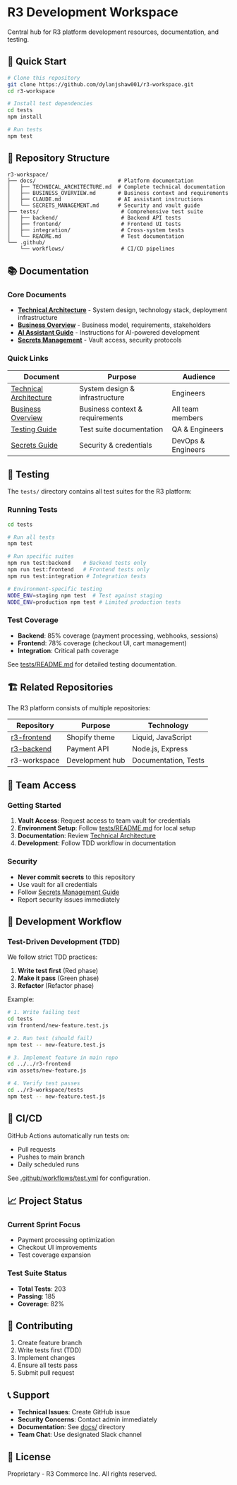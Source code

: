 # R3 Development Workspace

Central hub for R3 platform development resources, documentation, and testing.

## 🚀 Quick Start

```bash
# Clone this repository
git clone https://github.com/dylanjshaw001/r3-workspace.git
cd r3-workspace

# Install test dependencies
cd tests
npm install

# Run tests
npm test
```

## 📁 Repository Structure

```
r3-workspace/
├── docs/                          # Platform documentation
│   ├── TECHNICAL_ARCHITECTURE.md  # Complete technical documentation
│   ├── BUSINESS_OVERVIEW.md       # Business context and requirements
│   ├── CLAUDE.md                  # AI assistant instructions
│   └── SECRETS_MANAGEMENT.md      # Security and vault guide
├── tests/                          # Comprehensive test suite
│   ├── backend/                    # Backend API tests
│   ├── frontend/                   # Frontend UI tests
│   ├── integration/                # Cross-system tests
│   └── README.md                   # Test documentation
└── .github/
    └── workflows/                  # CI/CD pipelines
```

## 📚 Documentation

### Core Documents

- **[Technical Architecture](docs/TECHNICAL_ARCHITECTURE.md)** - System design, technology stack, deployment infrastructure
- **[Business Overview](docs/BUSINESS_OVERVIEW.md)** - Business model, requirements, stakeholders
- **[AI Assistant Guide](docs/CLAUDE.md)** - Instructions for AI-powered development
- **[Secrets Management](docs/SECRETS_MANAGEMENT.md)** - Vault access, security protocols

### Quick Links

| Document | Purpose | Audience |
|----------|---------|----------|
| [Technical Architecture](docs/TECHNICAL_ARCHITECTURE.md) | System design & infrastructure | Engineers |
| [Business Overview](docs/BUSINESS_OVERVIEW.md) | Business context & requirements | All team members |
| [Testing Guide](tests/README.md) | Test suite documentation | QA & Engineers |
| [Secrets Guide](docs/SECRETS_MANAGEMENT.md) | Security & credentials | DevOps & Engineers |

## 🧪 Testing

The `tests/` directory contains all test suites for the R3 platform:

### Running Tests

```bash
cd tests

# Run all tests
npm test

# Run specific suites
npm run test:backend    # Backend tests only
npm run test:frontend   # Frontend tests only
npm run test:integration # Integration tests

# Environment-specific testing
NODE_ENV=staging npm test  # Test against staging
NODE_ENV=production npm test # Limited production tests
```

### Test Coverage

- **Backend**: 85% coverage (payment processing, webhooks, sessions)
- **Frontend**: 78% coverage (checkout UI, cart management)
- **Integration**: Critical path coverage

See [tests/README.md](tests/README.md) for detailed testing documentation.

## 🏗️ Related Repositories

The R3 platform consists of multiple repositories:

| Repository | Purpose | Technology |
|------------|---------|------------|
| [r3-frontend](https://github.com/dylanjshaw001/r3-frontend) | Shopify theme | Liquid, JavaScript |
| [r3-backend](https://github.com/dylanjshaw001/r3-backend) | Payment API | Node.js, Express |
| r3-workspace | Development hub | Documentation, Tests |

## 👥 Team Access

### Getting Started

1. **Vault Access**: Request access to team vault for credentials
2. **Environment Setup**: Follow [tests/README.md](tests/README.md) for local setup
3. **Documentation**: Review [Technical Architecture](docs/TECHNICAL_ARCHITECTURE.md)
4. **Development**: Follow TDD workflow in documentation

### Security

- **Never commit secrets** to this repository
- Use vault for all credentials
- Follow [Secrets Management Guide](docs/SECRETS_MANAGEMENT.md)
- Report security issues immediately

## 🔄 Development Workflow

### Test-Driven Development (TDD)

We follow strict TDD practices:

1. **Write test first** (Red phase)
2. **Make it pass** (Green phase)
3. **Refactor** (Refactor phase)

Example:
```bash
# 1. Write failing test
cd tests
vim frontend/new-feature.test.js

# 2. Run test (should fail)
npm test -- new-feature.test.js

# 3. Implement feature in main repo
cd ../../r3-frontend
vim assets/new-feature.js

# 4. Verify test passes
cd ../r3-workspace/tests
npm test -- new-feature.test.js
```

## 🚦 CI/CD

GitHub Actions automatically run tests on:
- Pull requests
- Pushes to main branch
- Daily scheduled runs

See [.github/workflows/test.yml](.github/workflows/test.yml) for configuration.

## 📈 Project Status

### Current Sprint Focus
- Payment processing optimization
- Checkout UI improvements
- Test coverage expansion

### Test Suite Status
- **Total Tests**: 203
- **Passing**: 185
- **Coverage**: 82%

## 🤝 Contributing

1. Create feature branch
2. Write tests first (TDD)
3. Implement changes
4. Ensure all tests pass
5. Submit pull request

## 📞 Support

- **Technical Issues**: Create GitHub issue
- **Security Concerns**: Contact admin immediately
- **Documentation**: See [docs/](docs/) directory
- **Team Chat**: Use designated Slack channel

## 📄 License

Proprietary - R3 Commerce Inc. All rights reserved.